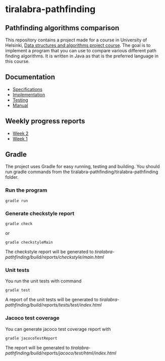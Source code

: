 # tiralabra-pathfinding

## Pathfinding algorithms comparison

This repository contains a project made for a course in University of Helsinki, [Data structures and algorithms project course](https://tiralabra.github.io/2021_p4/en/). The goal is to implement a program that you can use to compare various different path finding algorithms. It is written in Java as that is the preferred language in this course.

## Documentation
* [Specifications](https://github.com/Elhefes/tiralabra-pathfinding/blob/main/documentation/specifications.md)
* [Implementation](https://github.com/Elhefes/tiralabra-pathfinding/blob/main/documentation/implementation.md)
* [Testing](https://github.com/Elhefes/tiralabra-pathfinding/blob/main/documentation/testing.md)
* [Manual](https://github.com/Elhefes/tiralabra-pathfinding/blob/main/documentation/user_manual.md)

## Weekly progress reports
* [Week 2](documentation/week_report.md#week-2)
* [Week 1](documentation/week_report.md#week-1)

## Gradle
The project uses Gradle for easy running, testing and building. You should run gradle commands from the tiralabra-pathfinding/tiralabra-pathfinding folder.

### Run the program
```
gradle run
```

### Generate checkstyle report
```
gradle check
```
or 
```
gradle checkstyleMain
```
The checkstyle report will be generated to *tiralabra-pathfinding/build/reports/checkstyle/main.html*

### Unit tests
You run the unit tests with command

```
gradle test
```
A report of the unit tests will be generated to *tiralabra-pathfinding/build/reports/tests/test/index.html*

### Jacoco test coverage
You can generate jacoco test coverage report with

```
gradle jacocoTestReport
```
The report will be generated to *tiralabra-pathfinding/build/reports/jacoco/test/html/index.html*
